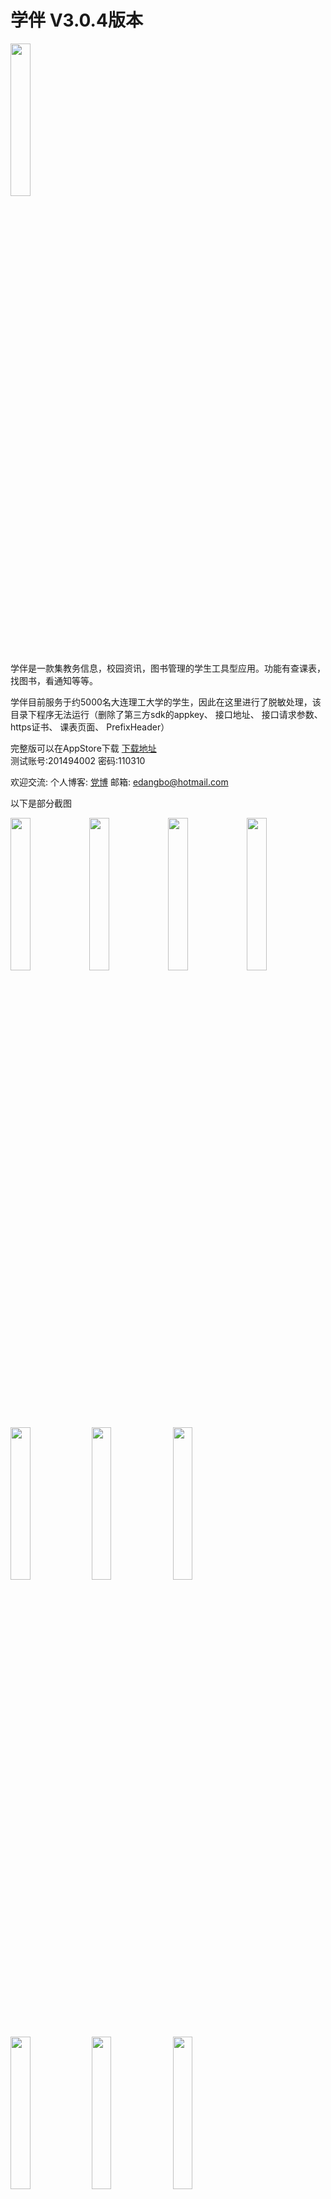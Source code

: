 # 学伴 V3.0.4版本
<img src="https://github.com/dangbo/xueban/blob/master/README/icon.png" width = "25%"/>

学伴是一款集教务信息，校园资讯，图书管理的学生工具型应用。功能有查课表，找图书，看通知等等。

学伴目前服务于约5000名大连理工大学的学生，因此在这里进行了脱敏处理，该目录下程序无法运行（删除了第三方sdk的appkey、
接口地址、
接口请求参数、
https证书、
课表页面、
PrefixHeader）

完整版可以在AppStore下载 [下载地址](https://itunes.apple.com/us/app/xue-ban/id948136730?l=zh&ls=1&mt=8)  
测试账号:201494002 密码:110310

欢迎交流:
个人博客: [党博](http://www.dangbo.net)
邮箱: edangbo@hotmail.com

以下是部分截图

<img src="https://github.com/dangbo/xueban/blob/master/README/kebiao.PNG" width = "25%" /><img src="https://github.com/dangbo/xueban/blob/master/README/dongtai.PNG" width = "25%" /><img src="https://github.com/dangbo/xueban/blob/master/README/faxian.PNG" width = "25%" /><img src="https://github.com/dangbo/xueban/blob/master/README/wode.PNG" width = "25%" />
<img src="https://github.com/dangbo/xueban/blob/master/README/xueshengzhouzhi.PNG" width = "25%" />
<img src="https://github.com/dangbo/xueban/blob/master/README/gongzhonghaoxiangqing.PNG" width = "25%" />
<img src="https://github.com/dangbo/xueban/blob/master/README/wotanhui.PNG" width = "25%" />
<img src="https://github.com/dangbo/xueban/blob/master/README/wodetongxue.PNG" width = "25%" />
<img src="https://github.com/dangbo/xueban/blob/master/README/tushuguan.PNG" width = "25%" />
<img src="https://github.com/dangbo/xueban/blob/master/README/kaochanganpai.PNG" width = "25%" />
